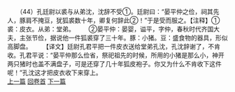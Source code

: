 　　（44）孔廷尉以裘与从弟沈，沈辞不受①。廷尉曰：“晏平仲之俭，祠其先人，豚肩不掩豆，犹狐裘数十年，卿复何辞此②！”于是受而服之。【注释】①裘：皮衣。从弟：堂弟。
　　②晏平仲：晏婴，谥平，字仲，春秋时代齐国大夫，主张节俭，据说他一件狐裘穿了三十年。豚：小猪。豆：盛食物的器具，形似高脚盘。
　　【译文】廷尉孔君平把一件皮衣送给堂弟孔沈，孔沈辞谢了，不肯收。孔君平说：“晏平仲那么俭省，祭祀祖先的时候，所用的小猪是那么小，神开两只猪时也盖不满盘子，可是还穿了几十年狐皮袍子。你又为什么不肯收下这件呢！”孔沈这才把皮衣收下来穿上。
<br>[上一篇](02_043) [回卷首](02_000) [下一篇](02_045)
